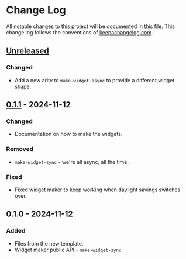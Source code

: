 # Change Log
All notable changes to this project will be documented in this file. This change log follows the conventions of [keepachangelog.com](http://keepachangelog.com/).

## [Unreleased]
### Changed
- Add a new arity to `make-widget-async` to provide a different widget shape.

## [0.1.1] - 2024-11-12
### Changed
- Documentation on how to make the widgets.

### Removed
- `make-widget-sync` - we're all async, all the time.

### Fixed
- Fixed widget maker to keep working when daylight savings switches over.

## 0.1.0 - 2024-11-12
### Added
- Files from the new template.
- Widget maker public API - `make-widget-sync`.

[Unreleased]: https://github.com/cognitect-aws-api/cognitect-aws-api/compare/0.1.1...HEAD
[0.1.1]: https://github.com/cognitect-aws-api/cognitect-aws-api/compare/0.1.0...0.1.1
